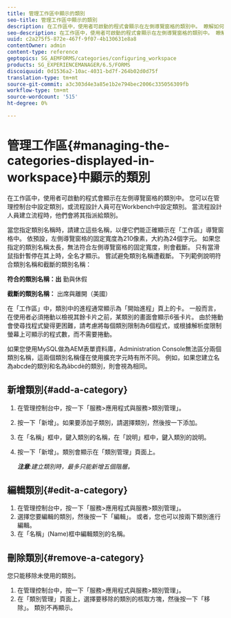 ```yaml
---
title: 管理工作區中顯示的類別
seo-title: 管理工作區中顯示的類別
description: 在工作區中，使用者可啟動的程式會顯示在左側導覽窗格的類別中。 瞭解如何管理工作區中顯示的類別。
seo-description: 在工作區中，使用者可啟動的程式會顯示在左側導覽窗格的類別中。 瞭解如何管理工作區中顯示的類別。
uuid: c2a275f5-872e-467f-9f07-4b130631e8a8
contentOwner: admin
content-type: reference
geptopics: SG_AEMFORMS/categories/configuring_workspace
products: SG_EXPERIENCEMANAGER/6.5/FORMS
discoiquuid: 0d1536a2-10ac-4031-bd7f-264b02d0d75f
translation-type: tm+mt
source-git-commit: a3c303d4e3a85e1b2e794bec2006c335056309fb
workflow-type: tm+mt
source-wordcount: '515'
ht-degree: 0%

---
```



# 管理工作區{#managing-the-categories-displayed-in-workspace}中顯示的類別

在工作區中，使用者可啟動的程式會顯示在左側導覽窗格的類別中。 您可以在管理控制台中設定類別，或流程設計人員可在Workbench中設定類別。 當流程設計人員建立流程時，他們會將其指派給類別。

當您指定類別名稱時，請建立這些名稱，以便它們能正確顯示在「工作區」導覽窗格中。 依預設，左側導覽窗格的固定寬度為210像素，大約為24個字元。 如果您指定的類別名稱太長，無法符合左側導覽窗格的固定寬度，則會截斷。 只有當滑鼠指針暫停在其上時，全名才顯示。 嘗試避免類別名稱遭截斷。 下列範例說明符合類別名稱和截斷的類別名稱：

**符合的類別名稱：出** 勤與休假

**截斷的類別名稱：** 出席與離開（美國）

在「工作區」中，類別中的進程通常顯示為「開始進程」頁上的卡。 一般而言，在使用者必須捲動以檢視其餘卡片之前，某類別的畫面會顯示6張卡片。 由於捲動會使尋找程式變得更困難，請考慮將每個類別限制為6個程式，或根據解析度限制螢幕上可顯示的程式數，而不需要捲動。

如果您使用MySQL做為AEM表單資料庫，Administration Console無法區分兩個類別名稱，這兩個類別名稱僅在使用擴充字元時有所不同。 例如，如果您建立名為abcde的類別和名為âbcdè的類別，則會視為相同。

## 新增類別{#add-a-category}

1. 在管理控制台中，按一下「服務>應用程式與服務>類別管理」。
1. 按一下「新增」。如果要添加子類別，請選擇類別，然後按一下添加。
1. 在「名稱」框中，鍵入類別的名稱，在「說明」框中，鍵入類別的說明。
1. 按一下「新增」。類別會顯示在「類別管理」頁面上。

   ***注意&#x200B;**:建立類別時，最多只能新增五個階層。*

## 編輯類別{#edit-a-category}

1. 在管理控制台中，按一下「服務>應用程式與服務>類別管理」。
1. 選擇您要編輯的類別，然後按一下「編輯」。 或者，您也可以按兩下類別進行編輯。
1. 在「名稱」(Name)框中編輯類別的名稱。

## 刪除類別{#remove-a-category}

您只能移除未使用的類別。

1. 在管理控制台中，按一下「服務>應用程式與服務>類別管理」。
1. 在「類別管理」頁面上，選擇要移除的類別的核取方塊，然後按一下「移除」。 類別不再顯示。

